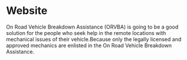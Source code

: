 # Website 
On Road Vehicle Breakdown Assistance (ORVBA) is going to be a good solution for the people who seek help in the remote locations with mechanical issues of their vehicle.Because only the legally licensed and approved mechanics are enlisted in the On Road Vehicle Breakdown Assistance.
